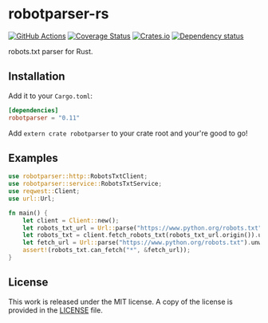 # robotparser-rs

[![GitHub Actions](https://github.com/messense/robotparser-rs/workflows/Main%20workflow/badge.svg)](https://github.com/messense/robotparser-rs/actions?query=workflow%3A%22Main+workflow%22)
[![Coverage Status](https://coveralls.io/repos/messense/robotparser-rs/badge.svg)](https://coveralls.io/r/messense/robotparser-rs)
[![Crates.io](https://img.shields.io/crates/v/robotparser.svg)](https://crates.io/crates/robotparser)
[![Dependency status](https://deps.rs/repo/github/messense/robotparser-rs/status.svg)](https://deps.rs/repo/github/messense/robotparser-rs)

robots.txt parser for Rust.


## Installation

Add it to your ``Cargo.toml``:

```toml
[dependencies]
robotparser = "0.11"
```

Add ``extern crate robotparser`` to your crate root and your're good to go!


## Examples

```rust
use robotparser::http::RobotsTxtClient;
use robotparser::service::RobotsTxtService;
use reqwest::Client;
use url::Url;

fn main() {
    let client = Client::new();
    let robots_txt_url = Url::parse("https://www.python.org/robots.txt").unwrap();
    let robots_txt = client.fetch_robots_txt(robots_txt_url.origin()).unwrap().get_result();
    let fetch_url = Url::parse("https://www.python.org/robots.txt").unwrap();
    assert!(robots_txt.can_fetch("*", &fetch_url));
}
```


## License

This work is released under the MIT license. A copy of the license is provided in the [LICENSE](./LICENSE) file.
